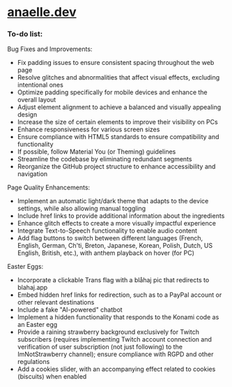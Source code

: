 # [anaelle.dev](https://www.anaelle.dev/)

### To-do list:

Bug Fixes and Improvements:

- Fix padding issues to ensure consistent spacing throughout the web page
- Resolve glitches and abnormalities that affect visual effects, excluding intentional ones
- Optimize padding specifically for mobile devices and enhance the overall layout
- Adjust element alignment to achieve a balanced and visually appealing design
- Increase the size of certain elements to improve their visibility on PCs
- Enhance responsiveness for various screen sizes
- Ensure compliance with HTML5 standards to ensure compatibility and functionality
- If possible, follow Material You (or Theming) guidelines
- Streamline the codebase by eliminating redundant segments
- Reorganize the GitHub project structure to enhance accessibility and navigation


Page Quality Enhancements:

- Implement an automatic light/dark theme that adapts to the device settings, while also allowing manual toggling
- Include href links to provide additional information about the ingredients
- Enhance glitch effects to create a more visually impactful experience
- Integrate Text-to-Speech functionality to enable audio content
- Add flag buttons to switch between different languages (French, English, German, Ch'ti, Breton, Japanese, Korean, Polish, Dutch, US English, British, etc.), with anthem playback on hover (for PC)


Easter Eggs:

- Incorporate a clickable Trans flag with a blåhaj pic that redirects to blahaj.app
- Embed hidden href links for redirection, such as to a PayPal account or other relevant destinations
- Include a fake "AI-powered" chatbot
- Implement a hidden functionality that responds to the Konami code as an Easter egg
- Provide a raining strawberry background exclusively for Twitch subscribers (requires implementing Twitch account connection and verification of user subscription (not just following) to the ImNotStrawberry channel); ensure compliance with RGPD and other regulations
- Add a cookies slider, with an accompanying effect related to cookies (biscuits) when enabled
